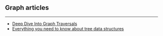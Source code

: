 ## Graph articles

---

- [Deep Dive Into Graph Traversals](https://medium.freecodecamp.org/deep-dive-into-graph-traversals-227a90c6a261)
- [Everything you need to know about tree data structures](https://medium.freecodecamp.org/all-you-need-to-know-about-tree-data-structures-bceacb85490c)
